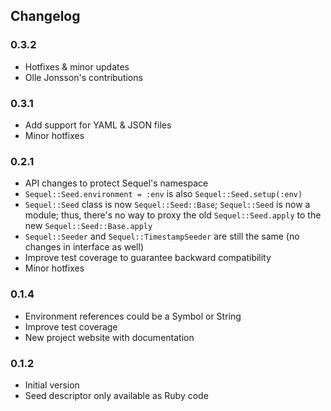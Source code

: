 ## Changelog

### 0.3.2
- Hotfixes & minor updates
- Olle Jonsson's contributions

### 0.3.1
- Add support for YAML & JSON files
- Minor hotfixes

### 0.2.1
- API changes to protect Sequel's namespace
- `Sequel::Seed.environment = :env` is also `Sequel::Seed.setup(:env)`
- `Sequel::Seed` class is now `Sequel::Seed::Base`; `Sequel::Seed` is now a module;
thus, there's no way to proxy the old `Sequel::Seed.apply` to the new `Sequel::Seed::Base.apply`
- `Sequel::Seeder` and `Sequel::TimestampSeeder` are still the same (no changes in interface as well)
- Improve test coverage to guarantee backward compatibility
- Minor hotfixes

### 0.1.4
- Environment references could be a Symbol or String
- Improve test coverage
- New project website with documentation

### 0.1.2
- Initial version
- Seed descriptor only available as Ruby code

